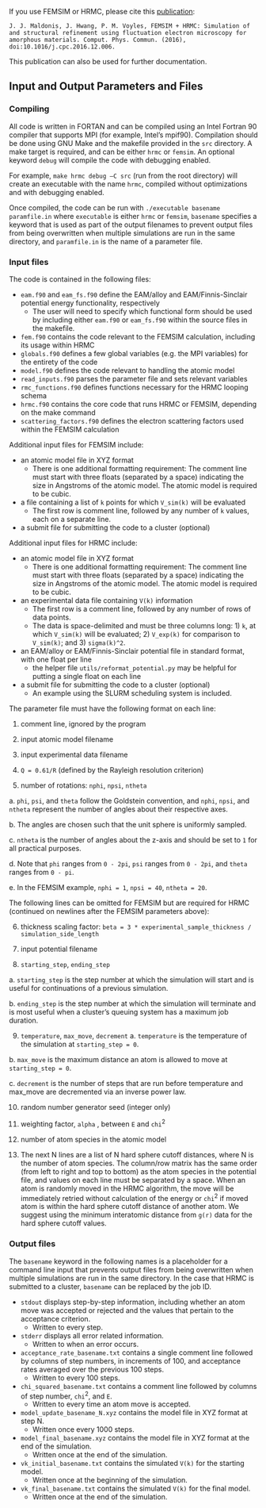 If you use FEMSIM or HRMC, please cite this [publication](http://www.sciencedirect.com/science/article/pii/S001046551630385X):

    J. J. Maldonis, J. Hwang, P. M. Voyles, FEMSIM + HRMC: Simulation of and structural refinement using fluctuation electron microscopy for amorphous materials. Comput. Phys. Commun. (2016), doi:10.1016/j.cpc.2016.12.006.

This publication can also be used for further documentation.

## Input and Output Parameters and Files

###  Compiling
All code is written in FORTAN and can be compiled using an Intel Fortran 90 compiler that supports MPI (for example, Intel’s mpif90).  Compilation should be done using GNU Make and the makefile provided in the `src` directory.  A make target is required, and can be either `hrmc` or `femsim`.  An optional keyword `debug` will compile the code with debugging enabled.

For example, `make hrmc debug –C src` (run from the root directory) will create an executable with the name `hrmc`, compiled without optimizations and with debugging enabled.

Once compiled, the code can be run with `./executable basename paramfile.in` where `executable` is either `hrmc` or `femsim`, `basename` specifies a keyword that is used as part of the output filenames to prevent output files from being overwritten when multiple simulations are run in the same directory, and `paramfile.in` is the name of a parameter file.

###  Input files

The code is contained in the following files:
* `eam.f90` and `eam_fs.f90` define the EAM/alloy and EAM/Finnis-Sinclair potential energy functionality, respectively
  * The user will need to specify which functional form should be used by including either `eam.f90` or `eam_fs.f90` within the source files in the makefile.
* `fem.f90` contains the code relevant to the FEMSIM calculation, including its usage within HRMC
* `globals.f90` defines a few global variables (e.g. the MPI variables) for the entirety of the code
* `model.f90` defines the code relevant to handling the atomic model
* `read_inputs.f90` parses the parameter file and sets relevant variables
* `rmc_functions.f90` defines functions necessary for the HRMC looping schema
* `hrmc.f90` contains the core code that runs HRMC or FEMSIM, depending on the make command
* `scattering_factors.f90` defines the electron scattering factors used within the FEMSIM calculation

Additional input files for FEMSIM include:
* an atomic model file in XYZ format
  * There is one additional formatting requirement:  The comment line must start with three floats (separated by a space) indicating the size in Angstroms of the atomic model.  The atomic model is required to be cubic.
* a file containing a list of `k` points for which `V_sim(k)` will be evaluated
  * The first row is comment line, followed by any number of `k` values, each on a separate line.
* a submit file for submitting the code to a cluster (optional)

Additional input files for HRMC include:
* an atomic model file in XYZ format
  * There is one additional formatting requirement:  The comment line must start with three floats (separated by a space) indicating the size in Angstroms of the atomic model.  The atomic model is required to be cubic.
* an experimental data file containing `V(k)` information
  * The first row is a comment line, followed by any number of rows of data points.
  * The data is space-delimited and must be three columns long:  1) `k`, at which `V_sim(k)` will be evaluated; 2) `V_exp(k)` for comparison to `V_sim(k)`; and 3) `sigma(k)^2`.
* an EAM/alloy or EAM/Finnis-Sinclair potential file in standard format, with one float per line
  * the helper file `utils/reformat_potential.py` may be helpful for putting a single float on each line
* a submit file for submitting the code to a cluster (optional)
  * An example using the SLURM scheduling system is included.

The parameter file must have the following format on each line:

1. comment line, ignored by the program

2. input atomic model filename

3. input experimental data filename

4. `Q = 0.61/R` (defined by the Rayleigh resolution criterion)

5. number of rotations: `nphi`, `npsi`, `ntheta`

  a. `phi`, `psi`, and `theta` follow the Goldstein convention, and `nphi`, `npsi`, and `ntheta` represent the number of angles about their respective axes.

  b. The angles are chosen such that the unit sphere is uniformly sampled.

  c. `ntheta` is the number of angles about the z-axis and should be set to `1` for all practical purposes.

  d. Note that `phi` ranges from `0 - 2pi`, `psi` ranges from `0 - 2pi`, and `theta` ranges from `0 - pi`.

  e. In the FEMSIM example, `nphi = 1`, `npsi = 40`, `ntheta = 20`.

The following lines can be omitted for FEMSIM but are required for HRMC (continued on newlines after the FEMSIM parameters above):

6. thickness scaling factor: `beta = 3 * experimental_sample_thickness / simulation_side_length`

7. input potential filename

8. `starting_step`, `ending_step`

  a. `starting_step` is the step number at which the simulation will start and is useful for continuations of a previous simulation.

  b. `ending_step` is the step number at which the simulation will terminate and is most useful when a cluster’s queuing system has a maximum job duration.

9. `temperature`, `max_move`, `decrement`
  a. `temperature` is the temperature of the simulation at `starting_step = 0`.  

  b. `max_move` is the maximum distance an atom is allowed to move at `starting_step = 0`.

  c. `decrement` is the number of steps that are run before temperature and max_move are decremented via an inverse power law.

10. random number generator seed (integer only)

11. weighting factor, `alpha` , between `E` and `chi`<sup>2</sup>

12. number of atom species in the atomic model

13. The next N lines are a list of N hard sphere cutoff distances, where N is the number of atom species. The column/row matrix has the same order (from left to right and top to bottom) as the atom species in the potential file, and values on each line must be separated by a space.  When an atom is randomly moved in the HRMC algorithm, the move will be immediately retried without calculation of the energy or `chi`<sup>2</sup> if moved atom is within the hard sphere cutoff distance of another atom.  We suggest using the minimum interatomic distance from `g(r)` data for the hard sphere cutoff values.

###  Output files

The `basename` keyword in the following names is a placeholder for a command line input that prevents output files from being overwritten when multiple simulations are run in the same directory.  In the case that HRMC is submitted to a cluster, `basename` can be replaced by the job ID.

* `stdout` displays step-by-step information, including whether an atom move was accepted or rejected and the values that pertain to the acceptance criterion.
  * Written to every step.
* `stderr` displays all error related information.
  * Written to when an error occurs.
* `acceptance_rate_basename.txt` contains a single comment line followed by columns of step numbers, in increments of 100, and acceptance rates averaged over the previous 100 steps.
  * Written to every 100 steps.
* `chi_squared_basename.txt` contains a comment line followed by columns of step number, `chi`<sup>2</sup>, and `E`.
  * Written to every time an atom move is accepted.
* `model_update_basename_N.xyz` contains the model file in XYZ format at step N.
  * Written once every 1000 steps.
* `model_final_basename.xyz` contains the model file in XYZ format at the end of the simulation.
  * Written once at the end of the simulation.
* `vk_initial_basename.txt` contains the simulated `V(k)` for the starting model.
  * Written once at the beginning of the simulation.
* `vk_final_basename.txt` contains the simulated `V(k)` for the final model.
  * Written once at the end of the simulation.
